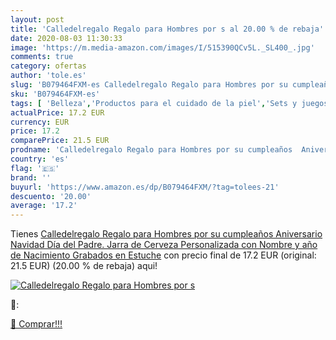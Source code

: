 ```yaml
---
layout: post
title: 'Calledelregalo Regalo para Hombres por s al 20.00 % de rebaja'
date: 2020-08-03 11:30:33
image: 'https://m.media-amazon.com/images/I/515390QCv5L._SL400_.jpg'
comments: true
category: ofertas
author: 'tole.es'
slug: 'B079464FXM-es Calledelregalo Regalo para Hombres por su cumpleaños...'
sku: 'B079464FXM-es'
tags: [ 'Belleza','Productos para el cuidado de la piel','Sets y juegos para el cuidado de la piel','navidad', ]
actualPrice: 17.2 EUR
currency: EUR
price: 17.2
comparePrice: 21.5 EUR
prodname: 'Calledelregalo Regalo para Hombres por su cumpleaños  Aniversario  Navidad  Día del Padre. Jarra de Cerveza Personalizada con Nombre y año de Nacimiento Grabados en Estuche'
country: 'es'
flag: '🇪🇸'
brand: ''
buyurl: 'https://www.amazon.es/dp/B079464FXM/?tag=tolees-21'
descuento: '20.00'
average: '17.2'
---
```


Tienes [Calledelregalo Regalo para Hombres por su cumpleaños  Aniversario  Navidad  Día del Padre. Jarra de Cerveza Personalizada con Nombre y año de Nacimiento Grabados en Estuche](https://www.amazon.es/dp/B079464FXM/?tag=tolees-21) con precio final de  17.2 EUR (original: 21.5 EUR) (20.00 %  de rebaja) aqui!

[![Calledelregalo Regalo para Hombres por s](https://m.media-amazon.com/images/I/515390QCv5L._SL400_.jpg)](https://www.amazon.es/dp/B079464FXM/?tag=tolees-21)

🔎:


[🛒 Comprar!!!](https://www.amazon.es/dp/B079464FXM/?tag=tolees-21)
